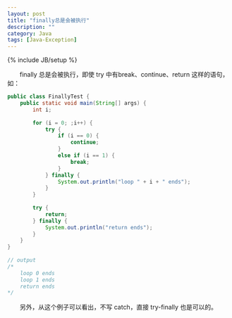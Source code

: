 ```yaml
---
layout: post
title: "finally总是会被执行"
description: ""
category: Java
tags: [Java-Exception]
---
```

{% include JB/setup %}

　　finally 总是会被执行，即使 try 中有break、continue、return 这样的语句，如：

```java
public class FinallyTest {  
	public static void main(String[] args) {  
		int i;  
		  
		for (i = 0; ;i++) {  
			try {  
				if (i == 0) { 
					continue;
				}
				else if (i == 1) {
					break; 
				}
			} finally {  
				System.out.println("loop " + i + " ends");  
			}  
		}  
		  
		try {  
			return;  
		} finally {  
			System.out.println("return ends");  
		}  
	}  
}  
  
// output  
/* 
	loop 0 ends 
	loop 1 ends 
	return ends 
*/  
```

　　另外，从这个例子可以看出，不写 catch，直接 try-finally 也是可以的。